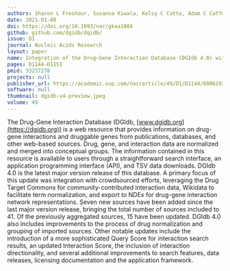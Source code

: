 ```yaml
---
authors: Sharon L Freshour, Susanna Kiwala, Kelsy C Cotto, Adam C Coffman, Joshua F McMichael, Jonathan J Song, Malachi Griffith, Obi L Griffith, Alex H Wagner
date: 2021-01-08
doi: https://doi.org/10.1093/nar/gkaa1084
github: github.com/dgidb/dgidb/
issue: D1
journal: Nucleic Acids Research
layout: paper
name: Integration of the Drug–Gene Interaction Database (DGIdb 4.0) with open crowdsource efforts
pages: D1144-D1151
pmid: 33237278
projects: null
publisher_url: https://academic.oup.com/nar/article/49/D1/D1144/6006193
software: null
thumbnail: dgidb-v4-preview.jpeg
volume: 49
---
```

The Drug-Gene Interaction Database (DGIdb, [www.dgidb.org](https://dgidb.org)) is a web resource that provides information on drug-gene interactions and druggable genes from publications, databases, and other web-based sources. Drug, gene, and interaction data are normalized and merged into conceptual groups. The information contained in this resource is available to users through a straightforward search interface, an application programming interface (API), and TSV data downloads. DGIdb 4.0 is the latest major version release of this database. A primary focus of this update was integration with crowdsourced efforts, leveraging the Drug Target Commons for community-contributed interaction data, Wikidata to facilitate term normalization, and export to NDEx for drug-gene interaction network representations. Seven new sources have been added since the last major version release, bringing the total number of sources included to 41. Of the previously aggregated sources, 15 have been updated. DGIdb 4.0 also includes improvements to the process of drug normalization and grouping of imported sources. Other notable updates include the introduction of a more sophisticated Query Score for interaction search results, an updated Interaction Score, the inclusion of interaction directionality, and several additional improvements to search features, data releases, licensing documentation and the application framework.

